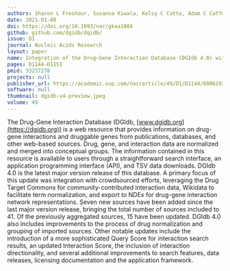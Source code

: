 ```yaml
---
authors: Sharon L Freshour, Susanna Kiwala, Kelsy C Cotto, Adam C Coffman, Joshua F McMichael, Jonathan J Song, Malachi Griffith, Obi L Griffith, Alex H Wagner
date: 2021-01-08
doi: https://doi.org/10.1093/nar/gkaa1084
github: github.com/dgidb/dgidb/
issue: D1
journal: Nucleic Acids Research
layout: paper
name: Integration of the Drug–Gene Interaction Database (DGIdb 4.0) with open crowdsource efforts
pages: D1144-D1151
pmid: 33237278
projects: null
publisher_url: https://academic.oup.com/nar/article/49/D1/D1144/6006193
software: null
thumbnail: dgidb-v4-preview.jpeg
volume: 49
---
```

The Drug-Gene Interaction Database (DGIdb, [www.dgidb.org](https://dgidb.org)) is a web resource that provides information on drug-gene interactions and druggable genes from publications, databases, and other web-based sources. Drug, gene, and interaction data are normalized and merged into conceptual groups. The information contained in this resource is available to users through a straightforward search interface, an application programming interface (API), and TSV data downloads. DGIdb 4.0 is the latest major version release of this database. A primary focus of this update was integration with crowdsourced efforts, leveraging the Drug Target Commons for community-contributed interaction data, Wikidata to facilitate term normalization, and export to NDEx for drug-gene interaction network representations. Seven new sources have been added since the last major version release, bringing the total number of sources included to 41. Of the previously aggregated sources, 15 have been updated. DGIdb 4.0 also includes improvements to the process of drug normalization and grouping of imported sources. Other notable updates include the introduction of a more sophisticated Query Score for interaction search results, an updated Interaction Score, the inclusion of interaction directionality, and several additional improvements to search features, data releases, licensing documentation and the application framework.

